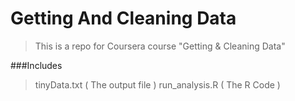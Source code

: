 # Getting And Cleaning Data
> This is a repo for Coursera course "Getting & Cleaning Data"

###Includes

> tinyData.txt  ( The output file )
> run_analysis.R ( The R Code )